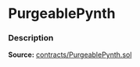 # PurgeablePynth

### Description <a href="description" id="description"></a>

**Source:** [contracts/PurgeablePynth.sol](https://github.com/perifinance/peri-finance/blob/master/contracts/PurgeablePynth.sol)
